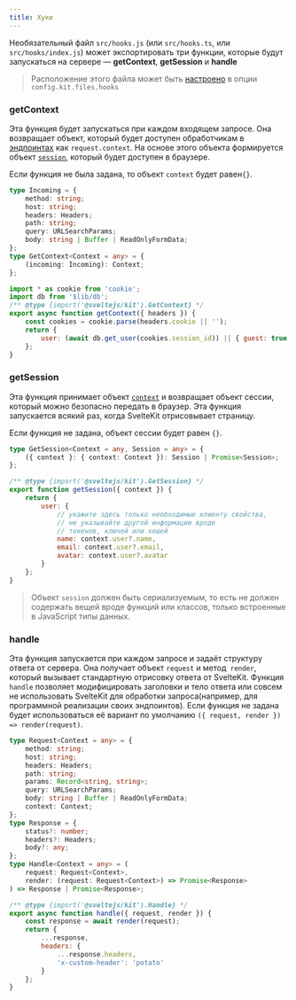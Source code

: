 ```yaml
---
title: Хуки
---
```


Необязательный файл `src/hooks.js` (или `src/hooks.ts`, или `src/hooks/index.js`) может экспортировать три функции, которые будут запускаться на сервере — **getContext**, **getSession** и **handle**

> Расположение этого файла может быть [настроено](#конфигурация-files) в опции `config.kit.files.hooks`

### getContext

Эта функция будет запускаться при каждом входящем запросе. Она возвращает объект, который будет доступен обработчикам в [эндпоинтах](#маршруты-эндпоинты) как `request.context`. На основе этого объекта формируется объект [`session`](#хуки-getsession), который будет доступен в браузере.

Если функция не была задана, то объект `context` будет равен`{}`.

```ts
type Incoming = {
	method: string;
	host: string;
	headers: Headers;
	path: string;
	query: URLSearchParams;
	body: string | Buffer | ReadOnlyFormData;
};
type GetContext<Context = any> = {
	(incoming: Incoming): Context;
};
```

```js
import * as cookie from 'cookie';
import db from '$lib/db';
/** @type {import('@sveltejs/kit').GetContext} */
export async function getContext({ headers }) {
	const cookies = cookie.parse(headers.cookie || '');
	return {
		user: (await db.get_user(cookies.session_id)) || { guest: true }
	};
}
```

### getSession

Эта функция принимает объект [`context`](#хуки-getcontext) и возвращает объект сессии, который можно безопасно передать в браузер. Эта функция запускается всякий раз, когда SvelteKit отрисовывает страницу.

Если функция не задана, объект сессии будет равен `{}`.

```ts
type GetSession<Context = any, Session = any> = {
	({ context }: { context: Context }): Session | Promise<Session>;
};
```

```js
/** @type {import('@sveltejs/kit').GetSession} */
export function getSession({ context }) {
	return {
		user: {
			// укажите здесь только необходимые клиенту свойства,
			// не указывайте другой информации вроде
			// токенов, ключей или хешей
			name: context.user?.name,
			email: context.user?.email,
			avatar: context.user?.avatar
		}
	};
}
```
> Объект `session` должен быть сериализуемым, то есть  не должен содержать вещей вроде функций или классов, только встроенные в JavaScript типы данных.

### handle
Эта функция запускается при каждом запросе и задаёт структуру ответа от сервера. Она получает объект `request` и метод` render`, который вызывает стандартную отрисовку ответа от SvelteKit. Функция `handle` позволяет модифицировать заголовки и тело ответа или совсем не использовать SvelteKit для обработки запроса(например, для программной реализации своих эндпоинтов).
Если функция не задана будет использоваться её вариант по умолчанию `({ request, render }) => render(request)`.
```ts
type Request<Context = any> = {
	method: string;
	host: string;
	headers: Headers;
	path: string;
	params: Record<string, string>;
	query: URLSearchParams;
	body: string | Buffer | ReadOnlyFormData;
	context: Context;
};
type Response = {
	status?: number;
	headers?: Headers;
	body?: any;
};
type Handle<Context = any> = (
	request: Request<Context>,
	render: (request: Request<Context>) => Promise<Response>
) => Response | Promise<Response>;
```
```js
/** @type {import('@sveltejs/kit').Handle} */
export async function handle({ request, render }) {
	const response = await render(request);
	return {
		...response,
		headers: {
			...response.headers,
			'x-custom-header': 'potato'
		}
	};
}
```
